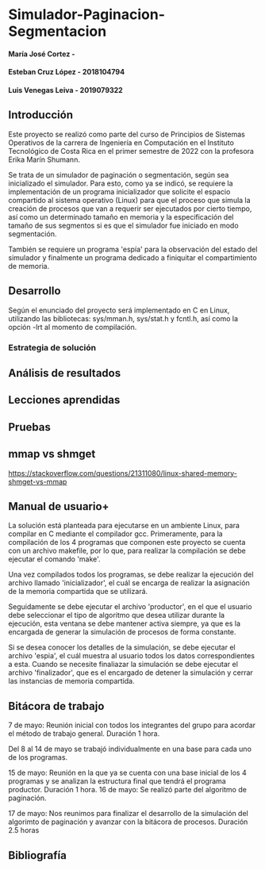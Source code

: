 # Simulador-Paginacion-Segmentacion
#### María José Cortez - #
#### Esteban Cruz López - 2018104794
#### Luis Venegas Leiva - 2019079322

## Introducción
Este proyecto se realizó como parte del curso de Principios de Sistemas Operativos de la carrera de Ingeniería en Computación en el Instituto Tecnológico de Costa Rica en el primer semestre de 2022 con la profesora Erika Marín Shumann.

Se trata de un simulador de paginación o segmentación, según sea inicializado el simulador. Para esto, como ya se indicó, se requiere la implementación de un programa inicializador que solicite el espacio compartido al sistema operativo (Linux) para que el proceso que simula la creación de procesos que van a requerir ser ejecutados por cierto tiempo, así como un determinado tamaño en memoria y la especificación del tamaño de sus segmentos si es que el simulador fue iniciado en modo segmentación.

También se requiere un programa 'espía' para la observación del estado del simulador y finalmente un programa dedicado a finiquitar el compartimiento de memoria.

## Desarrollo
Según el enunciado del proyecto será implementado en C en Linux, utilizando las bibliotecas: sys/mman.h, sys/stat.h y fcntl.h, así como la opción -lrt al momento de compilación.

### Estrategia de solución

## Análisis de resultados

## Lecciones aprendidas

## Pruebas

## mmap vs shmget
https://stackoverflow.com/questions/21311080/linux-shared-memory-shmget-vs-mmap

## Manual de usuario+
La solución está planteada para ejecutarse en un ambiente Linux, para compilar en C mediante el compilador gcc.
Primeramente, para la compilación de los 4 programas que componen este proyecto se cuenta con un archivo makefile, por lo que, para realizar la compilación se debe ejecutar el comando 'make'.

Una vez compilados todos los programas, se debe realizar la ejecución del archivo llamado 'inicializador', el cuál se encarga de realizar la asignación de la memoria compartida que se utilizará.

Seguidamente se debe ejecutar el archivo 'productor', en el que el usuario debe seleccionar el tipo de algoritmo que desea utilizar durante la ejecución, esta ventana se debe mantener activa siempre, ya que es la encargada de generar la simulación de procesos de forma constante.

Si se desea conocer los detalles de la simulación, se debe ejecutar el archivo 'espia', el cuál muestra al usuario todos los datos correspondientes a esta.
Cuando se necesite finaliazar la simulación se debe ejecutar el archivo 'finalizador', que es el encargado de detener la simulación y cerrar las instancias de memoria compartida.

## Bitácora de trabajo
7 de mayo: Reunión inicial con todos los integrantes del grupo para acordar el método de trabajo general. Duración 1 hora.

Del 8 al 14 de mayo se trabajó individualmente en una base para cada uno de los programas.

15 de mayo: Reunión en la que ya se cuenta con una base inicial de los 4 programas y se analizan la estructura final que tendrá el programa productor. Duración 1 hora.
16 de mayo: Se realizó parte del algoritmo de paginación.

17 de mayo: Nos reunimos para finalizar el desarrollo de la simulación del algorimto de paginación y avanzar con la bitácora de procesos. Duración 2.5 horas


## Bibliografía
